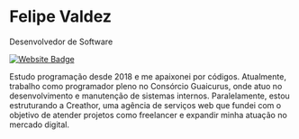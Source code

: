# Felipe Valdez 

Desenvolvedor de Software

[![Website Badge](https://img.shields.io/badge/-Meu%20Site-238636?style=flat-square&logoColor=white&link=https://www.felipevaldez.com.br)](https://www.felipevaldez.com.br)

Estudo programação desde 2018 e me apaixonei por códigos. Atualmente, trabalho como programador pleno no Consórcio Guaicurus, onde atuo no desenvolvimento e manutenção de sistemas internos. Paralelamente, estou estruturando a Creathor, uma agência de serviços web que fundei com o objetivo de atender projetos como freelancer e expandir minha atuação no mercado digital.
